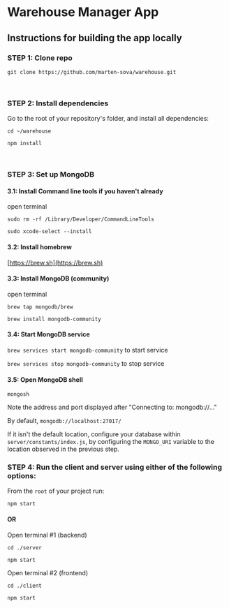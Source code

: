 # Warehouse Manager App

## Instructions for building the app locally

### STEP 1: Clone repo

`git clone https://github.com/marten-sova/warehouse.git`

<br />

### STEP 2: Install dependencies

Go to the root of your repository's folder, and install all dependencies:

`cd ~/warehouse`

`npm install`

<br />

### STEP 3: Set up MongoDB

#### 3.1: Install Command line tools if you haven't already

open terminal

`sudo rm -rf /Library/Developer/CommandLineTools`

`sudo xcode-select --install`

#### 3.2: Install homebrew

[https://brew.sh](https://brew.sh)

#### 3.3: Install MongoDB (community)

open terminal

`brew tap mongodb/brew`

`brew install mongodb-community`

#### 3.4: Start MongoDB service

`brew services start mongodb-community` to start service

`brew services stop mongodb-community` to stop service

#### 3.5: Open MongoDB shell

`mongosh`

Note the address and port displayed after "Connecting to: mongodb://..."

By default, `mongodb://localhost:27017/`

If it isn't the default location, configure your database within `server/constants/index.js`, by configuring the `MONGO_URI` variable to the location observed in the previous step.

### STEP 4: Run the client and server using either of the following options:

From the `root` of your project run:

`npm start`

#### OR

Open terminal #1 (backend)

`cd ./server`

`npm start`

Open terminal #2 (frontend)

`cd ./client`

`npm start`

